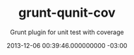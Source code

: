 ---
layout: project
title: grunt-qunit-cov
subtitle: Grunt plugin for unit test with coverage
date: 2013-12-06 00:39:46.000000000 -03:00
type: post

ext_url: https://github.com/afonsof/grunt-qunit-cov
img: grunt-qunit-cov.jpg

categories:
- projects
---